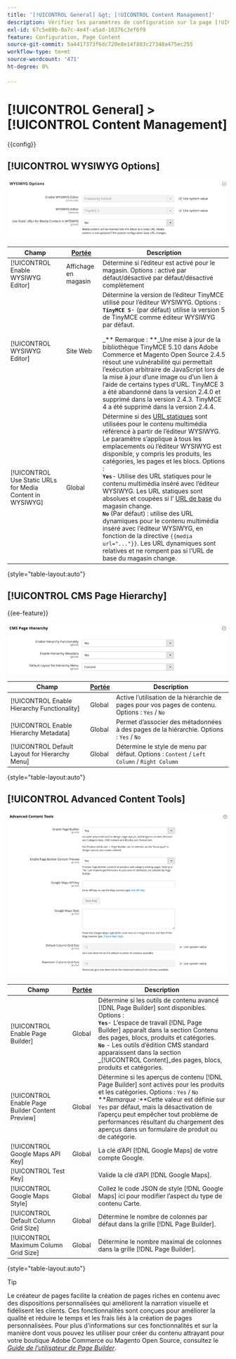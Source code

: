 ```yaml
---
title: '[!UICONTROL General] &gt; [!UICONTROL Content Management]'
description: Vérifiez les paramètres de configuration sur la page [!UICONTROL General] &gt; [!UICONTROL Content Management] de l’administrateur Commerce.
exl-id: 67c5e89b-0a7c-4e4f-a5ad-10376c3ef6f9
feature: Configuration, Page Content
source-git-commit: 5a4417373f6dc720e8e14f883c27348a475ec255
workflow-type: tm+mt
source-wordcount: '471'
ht-degree: 0%

---
```


# [!UICONTROL General] > [!UICONTROL Content Management]

{{config}}

## [!UICONTROL WYSIWYG Options]

![Options WYSIWYG](./assets/content-management-wysiwyg-options.png)<!-- zoom -->

<!-- [WYSIWYG Options](https://experienceleague.adobe.com/en/docs/commerce-admin/content-design/wysiwyg/editor) -->

| Champ | [Portée](../../getting-started/websites-stores-views.md#scope-settings) | Description |
|--- |--- |--- |
| [!UICONTROL Enable WYSIWYG Editor] | Affichage en magasin | Détermine si l’éditeur est activé pour le magasin. Options : activé par défaut/désactivé par défaut/désactivé complètement |
| [!UICONTROL WYSIWYG Editor] | Site Web | Détermine la version de l’éditeur TinyMCE utilisé pour l’éditeur WYSIWYG. Options : <br/>**`TinyMCE 5`**- (par défaut) utilise la version 5 de TinyMCE comme éditeur WYSIWYG par défaut.<br><br>_** Remarque : **_Une mise à jour de la bibliothèque TinyMCE 5.10 dans Adobe Commerce et Magento Open Source 2.4.5 résout une vulnérabilité qui permettait l’exécution arbitraire de JavaScript lors de la mise à jour d’une image ou d’un lien à l’aide de certains types d’URL. TinyMCE 3 a été abandonné dans la version 2.4.0 et supprimé dans la version 2.4.3. TinyMCE 4 a été supprimé dans la version 2.4.4. |
| [!UICONTROL Use Static URLs for Media Content in WYSIWYG] | Global | Détermine si des [URL statiques](../../content-design/catalog-urls-dynamic-media.md) sont utilisées pour le contenu multimédia référencé à partir de l’éditeur WYSIWYG. Le paramètre s’applique à tous les emplacements où l’éditeur WYSIWYG est disponible, y compris les produits, les catégories, les pages et les blocs. Options : <br/>**`Yes`**- Utilise des URL statiques pour le contenu multimédia inséré avec l’éditeur WYSIWYG. Les URL statiques sont absolues et coupées si l’ [URL de base](../../stores-purchase/store-urls.md) du magasin change.<br/>**`No`** (Par défaut) : utilise des URL dynamiques pour le contenu multimédia inséré avec l’éditeur WYSIWYG, en fonction de la directive `{{media url="..."}}`. Les URL dynamiques sont relatives et ne rompent pas si l’URL de base du magasin change. |

{style="table-layout:auto"}

## [!UICONTROL CMS Page Hierarchy]

{{ee-feature}}

![Hiérarchie de page CMS](./assets/content-management-cms-page-hierarchy.png)<!-- zoom -->

<!--[CMS Page Hierarchy](https://experienceleague.adobe.com/en/docs/commerce-admin/content-design/elements/pages/page-hierarchy) -->

| Champ | [Portée](../../getting-started/websites-stores-views.md#scope-settings) | Description |
|--- |--- |--- |
| [!UICONTROL Enable Hierarchy Functionality] | Global | Active l’utilisation de la hiérarchie de pages pour vos pages de contenu. Options : `Yes` / `No` |
| [!UICONTROL Enable Hierarchy Metadata] | Global | Permet d’associer des métadonnées à des pages de la hiérarchie. Options : `Yes` / `No` |
| [!UICONTROL Default Layout for Hierarchy Menu] | Global | Détermine le style de menu par défaut. Options : `Content` / `Left Column` / `Right Column` |

{style="table-layout:auto"}

## [!UICONTROL Advanced Content Tools]

![Outils de contenu avancé](./assets/content-management-advanced-content-tools.png)<!-- zoom -->

<!-- [Advanced Content Tools](https://experienceleague.adobe.com/en/docs/commerce-admin/page-builder/walkthrough/3-catalog-content) -->

| Champ | [Portée](../../getting-started/websites-stores-views.md#scope-settings) | Description |
|--- |--- |--- |
| [!UICONTROL Enable Page Builder] | Global | Détermine si les outils de contenu avancé [!DNL Page Builder] sont disponibles. Options : <br/>**`Yes`**- L’espace de travail [!DNL Page Builder] apparaît dans la section Contenu des pages, blocs, produits et catégories.<br/>**`No`** - Les outils d’édition CMS standard apparaissent dans la section _[!UICONTROL Content]_des pages, blocs, produits et catégories. |
| [!UICONTROL Enable Page Builder Content Preview] | Global | Détermine si les aperçus de contenu [!DNL Page Builder] sont activés pour les produits et les catégories. Options : `Yes` / `No` <br/>**_Remarque :_**Cette valeur est définie sur `Yes` par défaut, mais la désactivation de l’aperçu peut empêcher tout problème de performances résultant du chargement des aperçus dans un formulaire de produit ou de catégorie. |
| [!UICONTROL Google Maps API Key] | Global | La clé d’API [!DNL Google Maps] de votre compte Google. |
| [!UICONTROL Test Key] |  | Valide la clé d’API [!DNL Google Maps]. |
| [!UICONTROL Google Maps Style] | Global | Collez le code JSON de style [!DNL Google Maps] ici pour modifier l’aspect du type de contenu Carte. |
| [!UICONTROL Default Column Grid Size] | Global | Détermine le nombre de colonnes par défaut dans la grille [!DNL Page Builder]. |
| [!UICONTROL Maximum Column Grid Size] | Global | Détermine le nombre maximal de colonnes dans la grille [!DNL Page Builder]. |

{style="table-layout:auto"}

>[!TIP]
>
>Le créateur de pages facilite la création de pages riches en contenu avec des dispositions personnalisées qui améliorent la narration visuelle et fidélisent les clients. Ces fonctionnalités sont conçues pour améliorer la qualité et réduire le temps et les frais liés à la création de pages personnalisées. Pour plus d’informations sur ces fonctionnalités et sur la manière dont vous pouvez les utiliser pour créer du contenu attrayant pour votre boutique Adobe Commerce ou Magento Open Source, consultez le [_Guide de l’utilisateur de Page Builder_](../../page-builder/guide-overview.md).
